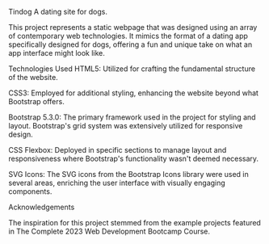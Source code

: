 Tindog
A dating site for dogs.

This project represents a static webpage that was designed using an array of contemporary web technologies. It mimics the format of a dating app specifically designed for dogs, offering a fun and unique take on what an app interface might look like.

Technologies Used
HTML5: Utilized for crafting the fundamental structure of the website.

CSS3: Employed for additional styling, enhancing the website beyond what Bootstrap offers.

Bootstrap 5.3.0: The primary framework used in the project for styling and layout. Bootstrap's grid system was extensively utilized for responsive design.

CSS Flexbox: Deployed in specific sections to manage layout and responsiveness where Bootstrap's functionality wasn't deemed necessary.

SVG Icons: The SVG icons from the Bootstrap Icons library were used in several areas, enriching the user interface with visually engaging components.

Acknowledgements

The inspiration for this project stemmed from the example projects featured in The Complete 2023 Web Development Bootcamp Course.
